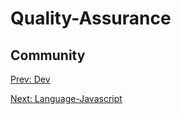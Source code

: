 # Quality-Assurance
## Community

[](.md)

[Prev: Dev](Dev.md)

[Next: Language-Javascript](Language-Javascript.md)
